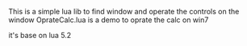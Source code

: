 This is a simple lua lib to find window and operate the controls on the window
OprateCalc.lua is a demo to oprate the calc on win7

it's base on lua 5.2